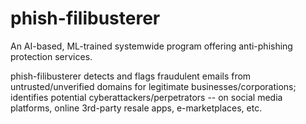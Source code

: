 # phish-filibusterer

An AI-based, ML-trained systemwide program offering anti-phishing protection services. 

phish-filibusterer detects and flags fraudulent emails from untrusted/unverified domains for legitimate businesses/corporations; identifies potential cyberattackers/perpetrators -- on social media platforms, online 3rd-party resale apps, e-marketplaces, etc.
